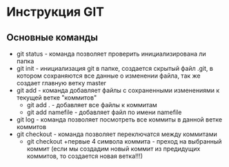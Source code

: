 # Инструкция GIT #
## Основные команды ##
 * git status - команда позволяет проверить инициализирована ли папка 
 * git init - инициализация git в папке, создается скрытый файл .git, в котором сохраняются все данные о изменении файла, так же создает главную ветку master
 * git add - команда добавляет файлы с сохраненными изменениями к текущей ветке "коммитов" 
    - git add . - добавляет все файлы к коммитам
    - git add namefile - добавляет файл по имени namefile
* git log - команда позволяет посмотреть все коммиты в данной ветке коммитов 
* git checkout - команда позволяет переключатся между коммитами
    - git checkout +первые 4 символа коммита - преход на выбранный коммит (если мы создадим новый коммит из предидущих коммитов, то создается новая ветка!!!)
